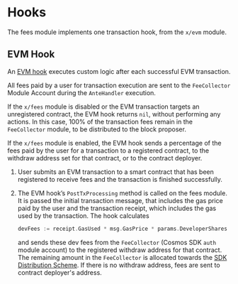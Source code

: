 <!--
order: 5
-->

# Hooks

The fees module implements one transaction hook, from the `x/evm` module.

## EVM Hook

An [EVM hook](https://torque.dev/modules/evm/06_hooks.html) executes custom logic after each successful EVM transaction.

All fees paid by a user for transaction execution are sent to the `FeeCollector` Module Account during the `AnteHandler` execution.

If the `x/fees` module is disabled or the EVM transaction targets an unregistered contract, the EVM hook returns `nil`, without performing any actions. In this case, 100% of the transaction fees remain in the `FeeCollector` module, to be distributed to the block proposer.

If the `x/fees` module is enabled, the EVM hook sends a percentage of the fees paid by the user for a transaction to a registered contract, to the withdraw address set for that contract, or to the contract deployer.

1. User submits an EVM transaction to a smart contract that has been registered to receive fees and the transaction is finished successfully.
2. The EVM hook’s `PostTxProcessing` method is called on the fees module. It is passed the initial transaction message, that includes the gas price paid by the user and the transaction receipt, which includes the gas used by the transaction. The hook calculates

    ```go
    devFees := receipt.GasUsed * msg.GasPrice * params.DeveloperShares
    ```

    and sends these dev fees from the `FeeCollector` (Cosmos SDK `auth` module account) to the registered withdraw address for that contract. The remaining amount in the `FeeCollector` is allocated towards the [SDK  Distribution Scheme](https://docs.cosmos.network/main/modules/distribution/03_begin_block.html#the-distribution-scheme). If there is no withdraw address, fees are sent to contract deployer's address.
